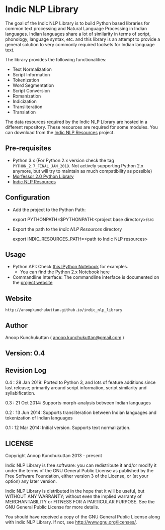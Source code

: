 # Indic NLP Library

The goal of the Indic NLP Library is to build Python based libraries for common text processing and Natural Language Processing in Indian languages. Indian languages share a lot of similarity in terms of script, phonology, language syntax, etc. and this library is an attempt to provide a general solution to very commonly required toolsets for Indian language text.

The library provides the following functionalities:

- Text Normalization
- Script Information
- Tokenization
- Word Segmentation
- Script Conversion
- Romanization
- Indicization
- Transliteration
- Translation

The data resources required by the Indic NLP Library are hosted in a different repository. These resources are required for some modules. You can download from the [Indic NLP Resources](https://github.com/anoopkunchukuttan/indic_nlp_resources) project.

## Pre-requisites

- Python 3.x (For Python 2.x version check the tag `PYTHON_2.7_FINAL_JAN_2019`. Not actively supporting Python 2.x anymore, but will try to maintain as much compatibility as possible)
- [Morfessor 2.0 Python Library](http://www.cis.hut.fi/projects/morpho/morfessor2.shtml)
- [Indic NLP Resources](https://github.com/anoopkunchukuttan/indic_nlp_resources)

## Configuration
- Add the project to the Python Path: 

    export PYTHONPATH=$PYTHONPATH:\<project base directory\>/src

- Export the path to the _Indic NLP Resources_ directory

    export INDIC_RESOURCES_PATH=\<path to Indic NLP resources\> 

## Usage 

- Python API: Check [this IPython Notebook](http://nbviewer.ipython.org/url/anoopkunchukuttan.github.io/indic_nlp_library/doc/indic_nlp_examples.ipynb) for examples.
  - You can find the Python 2.x Notebook [here](http://nbviewer.ipython.org/url/anoopkunchukuttan.github.io/indic_nlp_library/doc/indic_nlp_examples_2_7.ipynb) 
- Commandline Interface: The commandline interface is documented on the [project website](http://anoopkunchukuttan.github.io/indic_nlp_library)

## Website

`http://anoopkunchukuttan.github.io/indic_nlp_library`

## Author
Anoop Kunchukuttan ( anoop.kunchukuttan@gmail.com )

## Version: 0.4

## Revision Log

0.4 : 28 Jan 2019: Ported to Python 3, and lots of feature additions since last release; primarily around script information, script similarity and syllabification.

0.3 : 21 Oct 2014: Supports morph-analysis between Indian languages

0.2 : 13 Jun 2014: Supports transliteration between Indian languages and tokenization of Indian languages 

0.1 : 12 Mar 2014: Initial version. Supports text normalization.

## LICENSE

Copyright Anoop Kunchukuttan 2013 - present
 
Indic NLP Library is free software: you can redistribute it and/or modify
it under the terms of the GNU General Public License as published by
the Free Software Foundation, either version 3 of the License, or
(at your option) any later version.

Indic NLP Library is distributed in the hope that it will be useful, 
but WITHOUT ANY WARRANTY; without even the implied warranty of 
MERCHANTABILITY or FITNESS FOR A PARTICULAR PURPOSE.  See the 
GNU General Public License for more details. 

You should have received a copy of the GNU General Public License 
along with Indic NLP Library.  If not, see <http://www.gnu.org/licenses/>.

